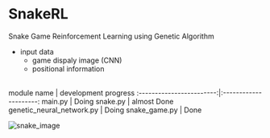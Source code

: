 # SnakeRL
Snake Game Reinforcement Learning using Genetic Algorithm
<br>
- input data
  - game dispaly image (CNN)
  - positional information
<br>
module name               | development progress
:------------------------:|:---------------------:
main.py                   | Doing
snake.py                  | almost Done
genetic_neural_network.py | Doing
snake_game.py             | Done


![snake_image](C:\Users\YooJehun\Desktop\snake_image.png)
